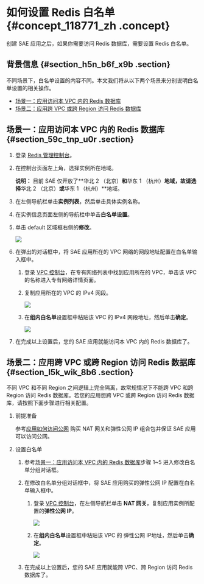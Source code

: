 # 如何设置 Redis 白名单 {#concept_118771_zh .concept}

创建 SAE 应用之后，如果你需要访问 Redis 数据库，需要设置 Redis 白名单。

## 背景信息 {#section_h5n_b6f_x9b .section}

不同场景下，白名单设置的内容不同。本文我们将从以下两个场景来分别说明白名单设置的相关操作。

-   [场景一：应用访问本 VPC 内的 Redis 数据库](#section_59c_tnp_u0r)
-   [场景二：应用跨 VPC 或跨 Region 访问 Redis 数据库](#section_l5k_wik_8b6)

## 场景一：应用访问本 VPC 内的 Redis 数据库 {#section_59c_tnp_u0r .section}

1.  登录 [Redis 管理控制台](https://kvstorenext.console.aliyun.com)。
2.  在控制台页面左上角，选择实例所在地域。

    **说明：** 目前 SAE 仅开放了**华北 2 （北京）**和**华东 1 （杭州）**地域，故请选择**华北 2 （北京）**或**华东 1 （杭州）**地域。

3.  在左侧导航栏单击**实例列表**，然后单击具体实例名称。
4.  在实例信息页面左侧的导航栏中单击**白名单设置**。
5.  单击 default 区域框右侧的**修改**。

    ![](http://docs-aliyun.cn-hangzhou.oss.aliyun-inc.com/assets/pic/118771/cn_zh/1557833503965/redis%E6%88%AA%E5%9B%BE.png)

6.  在弹出的对话框中，将 SAE 应用所在的 VPC 网络的网段地址配置在白名单输入框中。
    1.  登录 [VPC 控制台](https://vpc.console.aliyun.com)，在专有网络列表中找到应用所在的 VPC，单击该 VPC 的名称进入专有网络详情页面。
    2.  复制应用所在的 VPC 的 IPv4 网段。

        ![](https://aliware-images.oss-cn-hangzhou.aliyuncs.com/edas/EDAS-Serverless/serverless-app-vpc-ip-details.png)

    3.  在**组内白名单**设置框中粘贴该 VPC 的 IPv4 网段地址，然后单击**确定**。

        ![](http://docs-aliyun.cn-hangzhou.oss.aliyun-inc.com/assets/pic/118771/cn_zh/1557833529558/%E4%BF%AE%E6%94%B9%E7%99%BD%E5%90%8D%E5%8D%951.png)

7.  在完成以上设置后，您的 SAE 应用就能访问本 VPC 内的 Redis 数据库了。

## 场景二：应用跨 VPC 或跨 Region 访问 Redis 数据库 {#section_l5k_wik_8b6 .section}

不同 VPC 和不同 Region 之间逻辑上完全隔离，故常规情况下不能跨 VPC 和跨 Region 访问 Redis 数据库。若您的应用想跨 VPC 或跨 Region 访问 Redis 数据库，请按照下面步骤进行相关配置。

1.  前提准备

    参考[应用如何访问公网](cn.zh-CN/最佳实践/应用访问公网/应用如何访问公网.md#) 购买 NAT 网关和弹性公网 IP 组合包并保证 SAE 应用可以访问公网。

2.  设置白名单
    1.  参考[场景一：应用访问本 VPC 内的 Redis 数据库](#section_59c_tnp_u0r)步骤 1~5 进入修改白名单分组对话框。
    2.  在修改白名单分组对话框中，将 SAE 应用购买的弹性公网 IP 配置在白名单输入框中。
        1.  登录 [VPC 控制台](https://vpc.console.aliyun.com)，在左侧导航栏单击 **NAT 网关**，复制应用实例所配置的**弹性公网 IP**。

            ![](https://aliware-images.oss-cn-hangzhou.aliyuncs.com/edas/EDAS-Serverless/serverless-nat-gateway-ip.png)

        2.  在**组内白名单**设置框中粘贴该 VPC 的 弹性公网 IP地址，然后单击**确定**。

            ![](http://docs-aliyun.cn-hangzhou.oss.aliyun-inc.com/assets/pic/118771/cn_zh/1557833550267/%E4%BF%AE%E6%94%B9%E7%99%BD%E5%90%8D%E5%8D%952.png)

    3.  在完成以上设置后，您的 SAE 应用就能跨 VPC、跨 Region 访问 Redis 数据库了。



